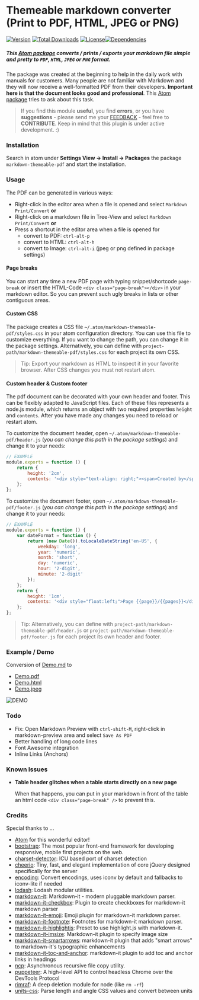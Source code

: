 Themeable markdown converter (Print to PDF, HTML, JPEG or PNG)
==============================================================

[![Version](https://img.shields.io/apm/v/markdown-themeable-pdf.svg)](https://github.com/cakebake/markdown-themeable-pdf/releases) [![Total Downloads](https://img.shields.io/apm/dm/markdown-themeable-pdf.svg)](https://atom.io/packages/markdown-themeable-pdf) [![License](https://img.shields.io/apm/l/markdown-themeable-pdf.svg)](https://github.com/cakebake/markdown-themeable-pdf/blob/master/package.json#L14)[![Dependencies](https://img.shields.io/david/cakebake/markdown-themeable-pdf.svg)](https://github.com/cakebake/markdown-themeable-pdf/blob/master/package.json#L18)

##### This [Atom package](https://atom.io/packages/markdown-themeable-pdf) converts / prints / exports your markdown file simple and pretty to `PDF`, `HTML`, `JPEG` or `PNG` format.

The package was created at the beginning to help in the daily work with manuals for customers. Many people are not familiar with Markdown and they will now receive a well-formatted PDF from their developers. **Important here is that the document looks good and professional**. This [Atom package](https://atom.io/packages/markdown-themeable-pdf) tries to ask about this task.

> If you find this module **useful**, you find **errors**, or you have **suggestions** - please send me your [FEEDBACK](https://github.com/cakebake/markdown-themeable-pdf/issues/new) - feel free to **CONTRIBUTE**. Keep in mind that this plugin is under active development. :)

### Installation

Search in atom under **Settings View -> Install -> Packages** the package `markdown-themeable-pdf` and start the installation.

### Usage

The PDF can be generated in various ways:

-	Right-click in the editor area when a file is opened and select `Markdown Print/Convert` **or**
-	Right-click on a markdown file in Tree-View and select `Markdown Print/Convert` **or**
-	Press a shortcut in the editor area when a file is opened for
	-	convert to PDF: `ctrl-alt-p`
	-	convert to HTML: `ctrl-alt-h`
	-	convert to Image: `ctrl-alt-i` (jpeg or png defined in package settings)

#### Page breaks

You can start any time a new PDF page with typing snippet/shortcode `page-break` or insert the HTML-Code `<div class="page-break"></div>` in your markdown editor. So you can prevent such ugly breaks in lists or other contiguous areas.

#### Custom CSS

The package creates a CSS file `~/.atom/markdown-themeable-pdf/styles.css` in your atom configuration directory. You can use this file to customize everything. If you want to change the path, you can change it in the package settings. Alternatively, you can define with `project-path/markdown-themeable-pdf/styles.css` for each project its own CSS.

> Tip: Export your markdown as HTML to inspect it in your favorite browser. After CSS changes you must not restart atom.

#### Custom header & Custom footer

The pdf document can be decorated with your own header and footer. This can be flexibly adapted to JavaScript files. Each of these files represents a node.js module, which returns an object with two required properties `height` and `contents`. After you have made any changes you need to reload or restart atom.

To customize the document header, open `~/.atom/markdown-themeable-pdf/header.js` (*you can change this path in the package settings*) and change it to your needs:

```javascript
// EXAMPLE
module.exports = function () {
    return {
        height: '2cm',
        contents: '<div style="text-align: right;"><span>Created by</span> <img src="logo.png" alt="Logo" /> <span style="color: #EC4634; font-size: 120%; text-transform: uppercase;">markdown-themeable-pdf</span></div>'
    };
};
```

To customize the document footer, open `~/.atom/markdown-themeable-pdf/footer.js` (*you can change this path in the package settings*) and change it to your needs:

```javascript
// EXAMPLE
module.exports = function () {
    var dateFormat = function () {
        return (new Date()).toLocaleDateString('en-US', {
            weekday: 'long',
            year: 'numeric',
            month: 'short',
            day: 'numeric',
            hour: '2-digit',
            minute: '2-digit'
        });
    };
    return {
        height: '1cm',
        contents: '<div style="float:left;">Page {{page}}/{{pages}}</div><div style="float:right;">&copy; Copyright ' + dateFormat() + ' by COMPANYNAME</div>'
    };
};
```

> Tip: Alternatively, you can define with `project-path/markdown-themeable-pdf/header.js` or `project-path/markdown-themeable-pdf/footer.js` for each project its own header and footer.

### Example / Demo

Conversion of [Demo.md](https://github.com/cakebake/markdown-themeable-pdf/raw/rewrite/spec/markdown/Demo.md) to

-	[Demo.pdf](https://github.com/cakebake/markdown-themeable-pdf/raw/rewrite/spec/markdown/Demo.pdf)
-	[Demo.html](https://github.com/cakebake/markdown-themeable-pdf/raw/rewrite/spec/markdown/Demo.html)
-	[Demo.jpeg](https://github.com/cakebake/markdown-themeable-pdf/raw/rewrite/spec/markdown/Demo.jpeg)

![DEMO](https://raw.githubusercontent.com/cakebake/markdown-themeable-pdf/rewrite/spec/markdown/img/DEMO.gif)

### Todo

-	Fix: Open Markdown Preview with `ctrl-shift-M`, right-click in markdown-preview area and select `Save As PDF`
-	Better handling of long code lines
-	Font Awesome integration
-	Inline Links (Anchors)

### Known Issues

-	**Table header glitches when a table starts directly on a new page**

	When that happens, you can put in your markdown in front of the table an html code `<div class="page-break" />` to prevent this.

### Credits

Special thanks to ...

-	[Atom](https://atom.io/) for this wonderful editor!
-	[bootstrap](https://ghub.io/bootstrap): The most popular front-end framework for developing responsive, mobile first projects on the web.
-	[charset-detector](https://ghub.io/charset-detector): ICU based port of charset detection
-	[cheerio](https://ghub.io/cheerio): Tiny, fast, and elegant implementation of core jQuery designed specifically for the server
-	[encoding](https://ghub.io/encoding): Convert encodings, uses iconv by default and fallbacks to iconv-lite if needed
-	[lodash](https://ghub.io/lodash): Lodash modular utilities.
-	[markdown-it](https://ghub.io/markdown-it): Markdown-it - modern pluggable markdown parser.
-	[markdown-it-checkbox](https://ghub.io/markdown-it-checkbox): Plugin to create checkboxes for markdown-it markdown parser
-	[markdown-it-emoji](https://ghub.io/markdown-it-emoji): Emoji plugin for markdown-it markdown parser.
-	[markdown-it-footnote](https://ghub.io/markdown-it-footnote): Footnotes for markdown-it markdown parser.
-	[markdown-it-highlightjs](https://ghub.io/markdown-it-highlightjs): Preset to use highlight.js with markdown-it.
-	[markdown-it-imsize](https://ghub.io/markdown-it-imsize): Markdown-it plugin to specify image size
-	[markdown-it-smartarrows](https://ghub.io/markdown-it-smartarrows): markdown-it plugin that adds &quot;smart arrows&quot; to markdown-it&#39;s typographic enhancements
-	[markdown-it-toc-and-anchor](https://ghub.io/markdown-it-toc-and-anchor): markdown-it plugin to add toc and anchor links in headings
-	[ncp](https://ghub.io/ncp): Asynchronous recursive file copy utility.
-	[puppeteer](https://ghub.io/puppeteer): A high-level API to control headless Chrome over the DevTools Protocol
-	[rimraf](https://ghub.io/rimraf): A deep deletion module for node (like `rm -rf`\)
-	[units-css](https://ghub.io/units-css): Parse length and angle CSS values and convert between units

